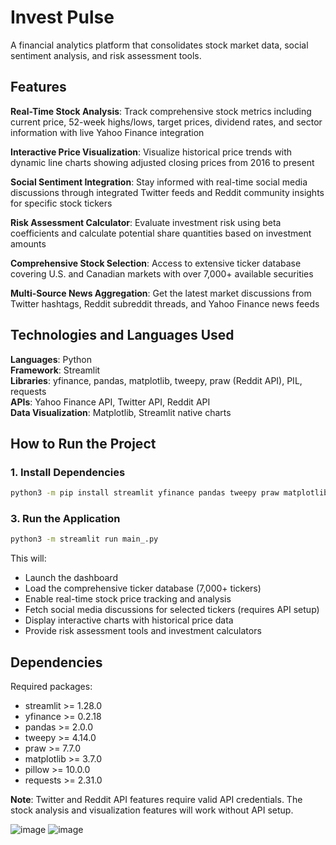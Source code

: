 # Invest Pulse

A financial analytics platform that consolidates stock market data, social sentiment analysis, and risk assessment tools.

## Features

**Real-Time Stock Analysis**: Track comprehensive stock metrics including current price, 52-week highs/lows, target prices, dividend rates, and sector information with live Yahoo Finance integration

**Interactive Price Visualization**: Visualize historical price trends with dynamic line charts showing adjusted closing prices from 2016 to present

**Social Sentiment Integration**: Stay informed with real-time social media discussions through integrated Twitter feeds and Reddit community insights for specific stock tickers

**Risk Assessment Calculator**: Evaluate investment risk using beta coefficients and calculate potential share quantities based on investment amounts

**Comprehensive Stock Selection**: Access to extensive ticker database covering U.S. and Canadian markets with over 7,000+ available securities

**Multi-Source News Aggregation**: Get the latest market discussions from Twitter hashtags, Reddit subreddit threads, and Yahoo Finance news feeds

## Technologies and Languages Used

**Languages**: Python  
**Framework**: Streamlit  
**Libraries**: yfinance, pandas, matplotlib, tweepy, praw (Reddit API), PIL, requests  
**APIs**: Yahoo Finance API, Twitter API, Reddit API  
**Data Visualization**: Matplotlib, Streamlit native charts

## How to Run the Project

### 1. Install Dependencies
```bash
python3 -m pip install streamlit yfinance pandas tweepy praw matplotlib pillow requests
```

### 3. Run the Application
```bash
python3 -m streamlit run main_.py
```

This will:
- Launch the dashboard
- Load the comprehensive ticker database (7,000+ tickers)
- Enable real-time stock price tracking and analysis
- Fetch social media discussions for selected tickers (requires API setup)
- Display interactive charts with historical price data
- Provide risk assessment tools and investment calculators

## Dependencies

Required packages:
- streamlit >= 1.28.0
- yfinance >= 0.2.18
- pandas >= 2.0.0
- tweepy >= 4.14.0
- praw >= 7.7.0
- matplotlib >= 3.7.0
- pillow >= 10.0.0
- requests >= 2.31.0

**Note**: Twitter and Reddit API features require valid API credentials. The stock analysis and visualization features will work without API setup.

![image](https://github.com/user-attachments/assets/7dcd083e-a0f2-4762-b19d-683803c77308)
![image](https://github.com/user-attachments/assets/185aea2f-44d3-4f4f-9070-af4a1b47eb96)




